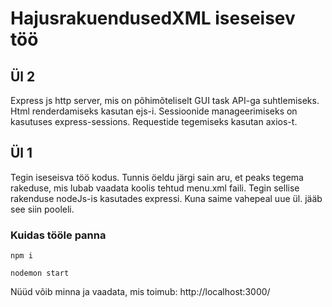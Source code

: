 # HajusrakuendusedXML iseseisev töö

## Ül 2
Express js http server, mis on põhimõteliselt GUI task API-ga suhtlemiseks. Html renderdamiseks kasutan ejs-i. Sessioonide manageerimiseks on kasutuses express-sessions. Requestide tegemiseks kasutan axios-t.

## Ül 1
Tegin iseseisva töö kodus. Tunnis öeldu järgi sain aru, et peaks tegema rakeduse, mis lubab vaadata koolis tehtud menu.xml faili. Tegin sellise rakenduse nodeJs-is kasutades expressi. Kuna saime vahepeal uue ül. jääb see siin pooleli.


### Kuidas tööle panna
```
npm i
```
```
nodemon start
```
Nüüd võib minna ja vaadata, mis toimub: http://localhost:3000/
